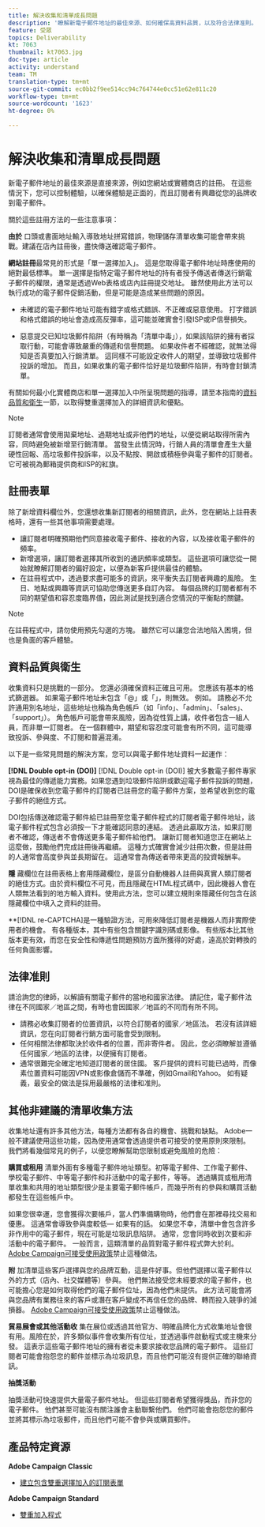```yaml
---
title: 解決收集和清單成長問題
description: '瞭解新電子郵件地址的最佳來源、如何確保高資料品質，以及符合法律准則。 '
feature: 受眾
topics: Deliverability
kt: 7063
thumbnail: kt7063.jpg
doc-type: article
activity: understand
team: TM
translation-type: tm+mt
source-git-commit: ec0bb2f9ee514cc94c764744e0cc51e62e811c20
workflow-type: tm+mt
source-wordcount: '1623'
ht-degree: 0%

---
```



# 解決收集和清單成長問題

新電子郵件地址的最佳來源是直接來源，例如您網站或實體商店的註冊。 在這些情況下，您可以控制體驗，以確保體驗是正面的，而且訂閱者有興趣從您的品牌收到電子郵件。

關於這些註冊方法的一些注意事項：

**由於** 口頭或書面地址輸入導致地址拼寫錯誤，物理儲存清單收集可能會帶來挑戰。建議在店內註冊後，盡快傳送確認電子郵件。

**網站註冊**&#x200B;最常見的形式是「單一選擇加入」。 這是您取得電子郵件地址時應使用的絕對最低標準。 單一選擇是指特定電子郵件地址的持有者授予傳送者傳送行銷電子郵件的權限，通常是透過Web表格或店內註冊提交地址。 雖然使用此方法可以執行成功的電子郵件促銷活動，但是可能是造成某些問題的原因。

* 未確認的電子郵件地址可能有錯字或格式錯誤、不正確或惡意使用。 打字錯誤和格式錯誤的地址會造成高反彈率，這可能並確實會引發ISP或IP信譽損失。

* 惡意提交已知垃圾郵件陷阱（有時稱為「清單中毒」），如果該陷阱的擁有者採取行動，可能會導致嚴重的傳遞和信譽問題。 如果收件者不經確認，就無法得知是否真要加入行銷清單。 這同樣不可能設定收件人的期望，並導致垃圾郵件投訴的增加。 而且，如果收集的電子郵件恰好是垃圾郵件陷阱，有時會封鎖清單。

有關如何最小化實體商店和單一選擇加入中所呈現問題的指導，請至本指南的[資料品質和衛生](#data-quality-and-hygiene)一節，以取得雙重選擇加入的詳細資訊和優點。

>[!NOTE]
>
>訂閱者通常會使用拋棄地址、過期地址或非他們的地址，以便從網站取得所需內容，同時避免被新增至行銷清單。 當發生此情況時，行銷人員的清單會產生大量硬性回報、高垃圾郵件投訴率，以及不點按、開啟或積極參與電子郵件的訂閱者。 它可被視為郵箱提供商和ISP的紅旗。

## 註冊表單

除了新增資料欄位外，您還想收集新訂閱者的相關資訊，此外，您在網站上註冊表格時，還有一些其他事項需要處理。

* 讓訂閱者明確預期他們同意接收電子郵件、接收的內容，以及接收電子郵件的頻率。
* 新增選項，讓訂閱者選擇其所收到的通訊頻率或類型。 這些選項可讓您從一開始就瞭解訂閱者的偏好設定，以便為新客戶提供最佳的體驗。
* 在註冊程式中，透過要求盡可能多的資訊，來平衡失去訂閱者興趣的風險。 生日、地點或興趣等資訊可協助您傳送更多自訂內容。 每個品牌的訂閱者都有不同的期望值和容忍度臨界值，因此測試是找到適合您情況的平衡點的關鍵。

>[!NOTE]
>
> 在註冊程式中，請勿使用預先勾選的方塊。 雖然它可以讓您合法地陷入困境，但也是負面的客戶體驗。

## 資料品質與衛生

收集資料只是挑戰的一部分。 您還必須確保資料正確且可用。 您應該有基本的格式篩選器。 如果電子郵件地址未包含「@」或「」，則無效。 例如。 請務必不允許通用別名地址，這些地址也稱為角色帳戶（如「info」、「admin」、「sales」、「support」）。 角色帳戶可能會帶來風險，因為從性質上講，收件者包含一組人員，而非單一訂閱者。 在一個群體中，期望和容忍度可能會有所不同，這可能導致投訴、參與度、不訂閱和普遍混淆。

以下是一些常見問題的解決方案，您可以與電子郵件地址資料一起運作：

**[!DNL Double opt-in (DOI)]**
[!DNL Double opt-in (DOI)] 被大多數電子郵件專家視為最佳的傳遞能力實務。如果您遇到垃圾郵件陷阱或歡迎電子郵件投訴的問題，DOI是確保收到您電子郵件的訂閱者已註冊您的電子郵件方案，並希望收到您的電子郵件的絕佳方式。

DOI包括傳送確認電子郵件給已註冊至您電子郵件程式的訂閱者電子郵件地址，該電子郵件程式包含必須按一下才能確認同意的連結。 透過此贏取方法，如果訂閱者不確認，傳送者不會傳送更多電子郵件給他們。 讓新訂閱者知道您正在網站上這麼做，鼓勵他們完成註冊後再繼續。 這種方式確實會減少註冊次數，但是註冊的人通常會高度參與並長期留在。 這通常會為傳送者帶來更高的投資報酬率。

**隱**
藏欄位在註冊表格上套用隱藏欄位，是區分自動機器人註冊與真實人類訂閱者的絕佳方式。由於資料欄位不可見，而且隱藏在HTML程式碼中，因此機器人會在人類無法看到的地方輸入資料。使用此方法，您可以建立規則來隱藏任何包含在該隱藏欄位中填入之資料的註冊。

**[!DNL re-CAPTCHA]是一種驗證方法，可用來降低訂閱者是機器人而非實際使用者的機會。 有各種版本，其中有些包含關鍵字識別碼或影像。 有些版本比其他版本更有效，而您在安全性和傳遞性問題預防方面所獲得的好處，遠高於對轉換的任何負面影響。

## 法律准則

請洽詢您的律師，以解讀有關電子郵件的當地和國家法律。 請記住，電子郵件法律在不同國家／地區之間，有時也會因國家／地區的不同而有所不同。

* 請務必收集訂閱者的位置資訊，以符合訂閱者的國家／地區法。 若沒有該詳細資訊，您在向訂閱者行銷方面可能會受到限制。
* 任何相關法律都取決於收件者的位置，而非寄件者。 因此，您必須瞭解並遵循任何國家／地區的法律，以便擁有訂閱者。
* 通常很難完全確定地知道訂閱者的居住國。 客戶提供的資料可能已過時，而像素位置資料可能因VPN或影像倉儲而不準確，例如Gmail和Yahoo。 如有疑義，最安全的做法是採用最嚴格的法律和准則。

## 其他非建議的清單收集方法

收集地址還有許多其他方法，每種方法都有各自的機會、挑戰和缺點。 Adobe一般不建議使用這些功能，因為使用通常會透過提供者可接受的使用原則來限制。 我們將看幾個常見的例子，以便您瞭解幫助您限制或避免風險的危險：

**購買或租用**
清單外面有多種電子郵件地址類型。初等電子郵件、工作電子郵件、學校電子郵件、中等電子郵件和非活動中的電子郵件，等等。 透過購買或租用清單收集和共用的地址類型很少是主要電子郵件帳戶，而幾乎所有的參與和購買活動都發生在這些帳戶中。

如果您很幸運，您會獲得次要帳戶，當人們準備購物時，他們會在那裡尋找交易和優惠。 這通常會導致參與度較低— 如果有的話。 如果您不幸，清單中會包含許多非作用中的電子郵件，現在可能是垃圾訊息陷阱。 通常，您會同時收到次要和非活動中的電子郵件。 一般而言，這類清單的品質對電子郵件程式弊大於利。 [Adobe Campaign可接受使用政策](https://www.adobe.com/legal/terms/aup.html)禁止這種做法。

**附**
加清單這些客戶選擇與您的品牌互動，這是件好事。但他們選擇以電子郵件以外的方式（店內、社交媒體等）參與。 他們無法接受您未經要求的電子郵件，也可能擔心您是如何取得他們的電子郵件位址，因為他們未提供。 此方法可能會將與您品牌有業務往來的客戶或潛在客戶變成不再信任您的品牌、轉而投入競爭的減損器。 [Adobe Campaign可接受使用政策](https://www.adobe.com/legal/terms/aup.html)禁止這種做法。

**貿易展會或其他活動收**
集在展位或透過其他官方、明確品牌化方式收集地址會很有用。風險在於，許多類似事件會收集所有位址，並透過事件啟動程式或主機來分發。 這表示這些電子郵件地址的擁有者從未要求接收您品牌的電子郵件。 這些訂閱者可能會抱怨您的郵件並標示為垃圾訊息，而且他們可能沒有提供正確的聯絡資訊。

**抽獎活動**

抽獎活動可快速提供大量電子郵件地址。 但這些訂閱者希望獲得獎品，而非您的電子郵件。 他們甚至可能沒有關注誰會主動聯繫他們。 他們可能會抱怨您的郵件並將其標示為垃圾郵件，而且他們可能不會參與或購買郵件。

## 產品特定資源

**Adobe Campaign Classic**

* [建立包含雙重選擇加入的訂閱表單](https://experienceleague.adobe.com/docs/campaign-classic/using/designing-content/web-forms/use-cases--web-forms.html?lang=en#create-a-subscription--form-with-double-opt-in)

**Adobe Campaign Standard**

* [雙重加入程式](https://experienceleague.adobe.com/docs/campaign-standard/using/communication-channels/landing-pages/setting-up-a-double-opt-in-process.html?lang=en#communication-channels)

